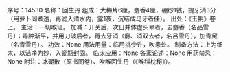 序号：14530
名称：回生丹
组成：大梅片6厘，麝香4厘，硼砂1钱，提牙消3分（用萝卜同煮透，再滤入清水内，露1夜，沉结成马牙者佳）。
出处：《玉钥》卷上。
主治：一切喉证。
加减：开关后，次日并体虚头晕者，去麝香（名品雪丹）；毒肿渐平，并用刀破后者，再去牙消（麝、消双去者，名吕雪丹），加青黛（名青雪丹）。
功效：None
用法用量：临用挑少许，吹患处。
制备方法：上为细末，以洁净为妙，入瓷瓶封固。
临床应用：None
各家论述：None
用药禁忌：None
附注：冰硼散（原书同卷）、吹喉回生丹（《喉科枕秘》）。
